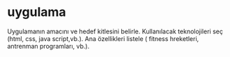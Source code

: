 # uygulama
Uygulamanın amacını ve hedef kitlesini belirle.
Kullanılacak teknolojileri seç (html, css, java script,vb.).
Ana özellikleri listele ( fitness hreketleri, antrenman programları, vb.).
